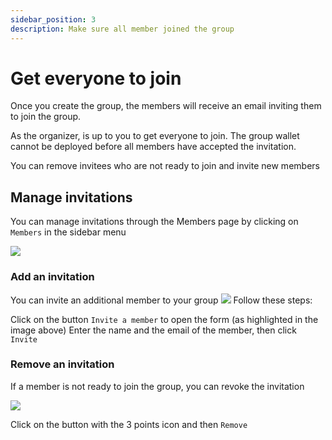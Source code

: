 ```yaml
---
sidebar_position: 3
description: Make sure all member joined the group
---
```


# Get everyone to join

<!-- ![](/img/form-group.png) -->

Once you create the group, the members will receive an email inviting them to join the group.

As the organizer, is up to you to get everyone to join. The group wallet cannot be deployed before all members have accepted the invitation.

You can remove invitees who are not ready to join and invite new members

## Manage invitations

You can manage invitations through the Members page by clicking on `Members` in the sidebar menu

![](/img/manage-invitations.png)

### Add an invitation

You can invite an additional member to your group
![](/img/invite-a-friend.png)
Follow these steps:

Click on the button `Invite a member` to open the form (as highlighted in the image above)
Enter the name and the email of the member, then click `Invite`

### Remove an invitation

If a member is not ready to join the group, you can revoke the invitation

![](/img/delete-an-invitation.png)

Click on the button with the 3 points icon and then `Remove`
